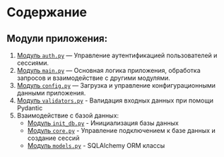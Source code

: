 # Содержание

## Модули приложения:

1. [Модуль `auth.py`](auth.md) — Управление аутентификацией пользователей и сессиями.
2. [Модуль `main.py`](main.md) — Основная логика приложения, обработка запросов и взаимодействие с другими модулями.
3. [Модуль `config.py`](config.md) — Загрузка и управление конфигурационными данными приложения.
4. [Модуль `validators.py`](validators.md) - Валидация входных данных при помощи Pydantic
5. Взаимодействие с базой данных:
    * [Модуль `init_db.py`](init_db.md) - Инициализация базы данных
    * [Модуль `core.py`](core.md) - Управление подключением к базе данных и создание сессий
    * [Модуль `models.py`](models.md) - SQLAlchemy ORM классы 

